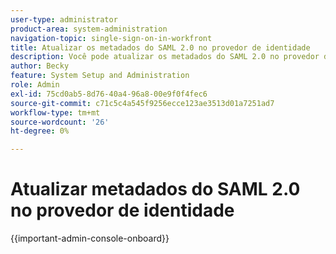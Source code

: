 ```yaml
---
user-type: administrator
product-area: system-administration
navigation-topic: single-sign-on-in-workfront
title: Atualizar os metadados do SAML 2.0 no provedor de identidade
description: Você pode atualizar os metadados do SAML 2.0 no provedor de identidade.
author: Becky
feature: System Setup and Administration
role: Admin
exl-id: 75cd0ab5-8d76-40a4-96a8-00e9f0f4fec6
source-git-commit: c71c5c4a545f9256ecce123ae3513d01a7251ad7
workflow-type: tm+mt
source-wordcount: '26'
ht-degree: 0%

---
```


# Atualizar metadados do SAML 2.0 no provedor de identidade

{{important-admin-console-onboard}}

<!--REMOVE ME MARCH 2026-->

<!--The following sections describe how to update your Security Assertion Markup Language (SAML) 2.0 metadata when using Active Directory Federation Services (ADFS) as your identity provider.

## Access requirements

+++ Expand to view access requirements for the functionality in this article.

You must have the following access to perform the steps in this article: 

<table style="table-layout:auto"> 
 <col> 
 <col> 
 <tbody> 
  <tr> 
   <td role="rowheader">Adobe Workfront plan</td> 
   <td>Any</td> 
  </tr> 
  <tr> 
   <td role="rowheader">Adobe Workfront license</td> 
   <td>Plan</td> 
  </tr> 
  <tr> 
   <td role="rowheader">Access level configurations</td> 
   <td> <p>You must be a Workfront administrator.</p> <p><b>NOTE</b>: If you still don't have access, ask your Workfront administrator if they set additional restrictions in your access level. For information on how a Workfront administrator can modify your access level, see <a href="../../../administration-and-setup/add-users/configure-and-grant-access/create-modify-access-levels.md" class="MCXref xref">Create or modify custom access levels</a>.</p> </td> 
  </tr> 
 </tbody> 
</table>

+++

## Use ADFS as your identity provider

You can update your ADFS metadata prior to Adobe Workfront updating the SAML 2.0 certificate or after. If you choose to update the ADFS metadata prior to Workfront updating the SAML 2.0 certificate, additional steps are required.

* [Update your ADFS metadata](#update-your-adfs-metadata) 
* [Force your ADFS metadata to update](#force-your-adfs-metadata-to-update)

### Update your ADFS metadata {#update-your-adfs-metadata}

To set your ADFS metadata to update automatically, complete the steps in this section.

By default, ADFS is configured to automatically check for updates to all of its relying party trust metadata; however, the default is set to poll only every 24 hours. You can change this value with powershell commands.

1. Log in to the ADFS server and open the ADFS Management Console. 
1. In the left-hand panel, expand **ADFS 2.0,** then expand **Trust Relationships.**

1. Click the **Relying Party Trusts** folder.
1. Select the relying party trust that you previously configured to be used with Workfront, then in the right-hand panel, click**Update from Federation Metadata**.
1. (Conditional) If this option is dimmed (which means that the relying party trust was previously configured using a metadata file), complete the following.

   1. Click the **Main Menu** icon ![Main menu icon](assets/main-menu-icon.png) in the upper-right corner of Adobe Workfront, then click **Setup** ![Gear settings icon](assets/gear-icon-settings.png).
   
   1. Click **System** > **Single Sign On (SSO)**.
   
   1. Click **Edit Settings.** 
   1. Click **Edit Configuration**, then select **SAML 2.0** in the **Type** drop-down list. 
   
   1. Copy the **Metadata URL**, which should be similar to the following:

      `https://<yourdomain>.my.workfront.com/sso/downloadSAML2MetaData`
   
   1. On the ADFS server, right-click on the relying party trust that you previously configured, then click **Properties.**
   1. Click the **Monitoring** tab, then paste the URL that you copied from Workfront into the **Relying party's federation metadata URL** field.
   
   1. Check the options to **Monitor relying party** and **Automatically update relying party**.
   
   1. Click **OK.**
   1. Select the relying party trust that you previously configured to be used with Workfront; then, in the right-hand panel, click **Update from Federation Metadata.**

1. Click **OK** to ignore the message about some of the content in the federation metadata not being supported by ADFS 2.0.
1. Open **Windows Powershell Modules.**
1. After all the modules load, run the following command in powershell:

   `Get-ADFSProperties`

1. Look for the value next to **Monitoring Interval.**

   It will be a number that represents the number of minutes between polls. The default should be 1440 (1440 minutes = 24 hours).

1. Set a new value by running the following command in powershell:

   `Set-ADFSProperties -MonitoringInterval 1`
   
   This changes the monitoring interval from every 24 hours to every minute. You can change the 1 to another larger value if you want it to poll less frequently.

1. To verify that this is working correctly, use the **Event Viewer** to look for the following information in the ADFS2.0 logs:

   **Event ID 156 and 157**

### Force your ADFS metadata to update {#force-your-adfs-metadata-to-update}

To update your ADFS metadata complete the steps in the following section.

To force metadata to be exchanged between Workfront and your SAML 2.0 provider when using Active Directory Federation Services (ADFS):

>[!NOTE]
>
>Some of these changes might need to be done by your IT department.

1. Log in to the ADFS server and open the **ADFS Management Console**.
1. In the left-hand panel, expand **ADFS 2.0**, then expand **Trust Relationships**.

1. Click the **Relying Party Trusts** folder.
1. Select the relying party trust that you previously configured to be used with Workfront, then in the right-hand panel, click **Update from Federation Metadata**.

   If this option is dimmed and cannot be selected, complete the following:

   (The option is dimmed only when the relying party trust was previously configured using a metadata file.)

   1. In Workfront, in the Setup area, copy the **Metadata URL** from your Workfront Single Sign-On setup screen.

      To access the information for the **Metadata URL**:

      1. Click **Setup** near the upper-right corner of Adobe Workfront on the Global Navigation Bar.
      1. Click > **System** > **Single Sign On (SSO)**.
      1. Click **Edit Settings.**
      1. Click **Edit Configuration**, then select **SAML 2.0** in the **Type** drop-down list.
      1. Copy the **Metadata URL**, which should be similar to the following:

         `https://<yourdomain>.my.workfront.com/sso/downloadSAML2MetaData`

   1. On the ADFS server, right-click on the relying party trust that you previously configured, then click **Properties.**
   1. Click the **Monitoring** tab, then paste the URL that you copied from Workfront into the **Relying party's federation metadata URL** field.
   1. Check the options to **Monitor relying party** and **Automatically update relying party**.
   1. Click **OK**.
   1. Select the relying party trust that you previously configured to be used with Workfront, then in the right-hand panel, click **Update from Federation Metadata.**

1. Click **OK** to ignore the message about some of the content in the federation metadata not being supported by ADFS 2.0.
1. Click **Update** to complete updating your federation metadata.

Users who are allowed to access Workfront via the native login screen using Workfront login credentials (this can be configured from each user's profile page in the **Access** section) can log in using their Workfront user name and password by navigating to the following URL: `https://<yourdomain>.my.workfront.com/Workfront/login.cmd`.

## Using other identity providers

When using identity providers other than ADFS (such as Ping, Okta, or Centrify), you must re-upload the Workfront metadata to your identity provider.

For more information about how to obtain a new Workfront Metadata URL, see [Update your ADFS metadata](#update-your-adfs-metadata).

For additional information about using Active Directory Federation Services (ADFS) with SAML 2.0 in Workfront, see [Configure Adobe Workfront with SAML 2.0 using ADFS](../../../administration-and-setup/add-users/single-sign-on/configure-workfront-saml-2-adfs.md).-->
